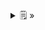 <details>
  <summary>🗒  »</summary>
<table id="card">
    <tr>
        <td align="center" align="center" span="2">
            <h3>Composición</h3>
        </td>
        <td align="center" align="center" span="2">
            <h3>Herencia</h3>
        </td>
    </tr>
    <tr>
        <td align="center">
            <p>Caja negra</p>
        </td>
        <td align="center">
            <p>Caja blanca</p>
        </td>
    </tr>
     <tr>
        <td align="center">
            <p>Dinámica</p>
        </td>
        <td align="center">
            <p>Estática</p>
        </td>
    </tr> 
    <tr>
        <td align="center">
            <p>Ejecución</p>
        </td>
        <td align="center">
            <p>Compilación</p>
        </td>
    </tr>
    <tr>
        <td align="center">
            <p>Por código</p>
        </td>
        <td align="center">
            <p>Declarativa</p>
        </td>
    </tr>
    <tr>
        <td align="center">
            <p>Más código</p>
        </td>
        <td align="center">
            <p>Menos código</p>
        </td>
    </tr>
     <tr>
        <td align="center">
            <p>Reuso selectivo</p>
        </td>
        <td align="center">
            <p>Reuso todo o nada</p>
        </td>
    </tr> 
    <tr>
        <td align="center">
            <p>1 o más clases</p>
        </td>
        <td align="center">
            <p>1 clase(simple)</p>
        </td>
    </tr>
    <tr>
        <td align="center">
            <p>Tipos sin relación</p>
        </td>
        <td align="center">
            <p>Impone subtipo</p>
        </td>
    </tr>
</table>
</details>